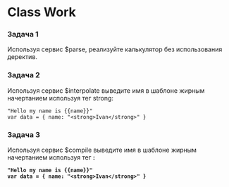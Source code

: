# Class Work 

### Задача 1 
Используя сервис $parse, реализуйте калькулятор без использования деректив. 

### Задача 2 
Используя сервис $interpolate выведите имя в шаблоне жирным начертанием используя тег strong:
```
"Hello my name is {{name}}"
var data = { name: "<strong>Ivan</strong>" }
```

### Задача 3 
Используя сервис $compile выведите имя в шаблоне жирным начертанием используя тег <strong>:

```
"Hello my name is {{name}}"
var data = { name: "<strong>Ivan</strong>" }
